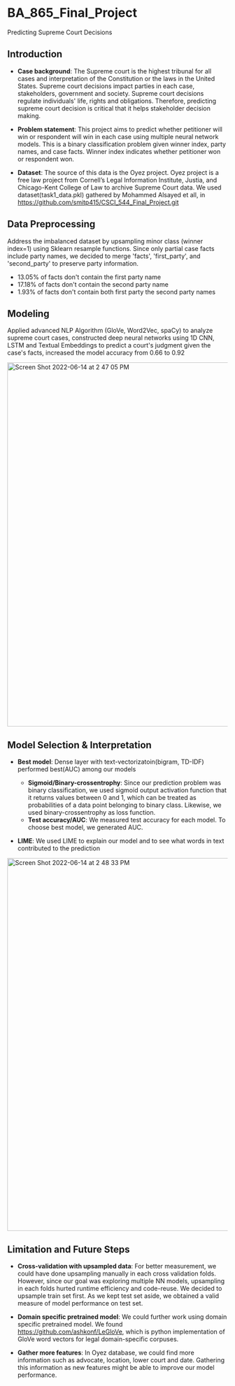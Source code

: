 # BA_865_Final_Project

Predicting Supreme Court Decisions


## Introduction
* **Case background**: The Supreme court is the highest tribunal for all cases and interpretation of the Constitution or the laws in the United States. Supreme court decisions impact parties in each case, stakeholders, government and society. Supreme court decisions regulate individuals' life, rights and obligations. Therefore, predicting supreme court decision is critical that it helps stakeholder decision making.

* **Problem statement**: This project aims to predict whether petitioner will win or respondent will win in each case using multiple neural network models. This is a binary classification problem given winner index, party names, and case facts. Winner index indicates whether petitioner won or respondent won.

* **Dataset**: The source of this data is the Oyez project. Oyez project is a free law project from Cornell’s Legal Information Institute, Justia, and Chicago-Kent College of Law to archive Supreme Court data. We used dataset(task1_data.pkl) gathered by Mohammed Alsayed et all, in https://github.com/smitp415/CSCI_544_Final_Project.git

## Data Preprocessing
Address the imbalanced dataset by upsampling minor class (winner index=1) using Sklearn resample functions. Since only partial case facts include party names, we decided to merge 'facts', 'first_party', and 'second_party' to preserve party information.
  - 13.05% of facts don't contain the first party name
  - 17.18% of facts don't contain  the second party name
  - 1.93% of facts don't contain both first party the second party names


## Modeling
Applied advanced NLP Algorithm (GloVe, Word2Vec, spaCy) to analyze supreme court cases, constructed deep neural
networks using 1D CNN, LSTM and Textual Embeddings to predict a court's judgment given the case's facts, increased the model accuracy from 0.66 to 0.92


<img width="833" alt="Screen Shot 2022-06-14 at 2 47 05 PM" src="https://user-images.githubusercontent.com/87022634/173666024-81f27594-4b3d-4543-81ec-7c514d22a3ac.png">


## Model Selection & Interpretation

* **Best model**: Dense layer with text-vectorizatoin(bigram, TD-IDF) performed best(AUC) among our models
  * **Sigmoid/Binary-crossentrophy**: Since our prediction problem was binary classification, we used sigmoid output activation function that it returns values between 0 and 1, which can be treated as probabilities of a data point belonging to binary class. Likewise, we used binary-crossentrophy as loss function.
  * **Test accuracy/AUC**: We measured test accuracy for each model. To choose best model, we generated AUC.

* **LIME**: We used LIME to explain our model and to see what words in text contributed to the prediction


<img width="853" alt="Screen Shot 2022-06-14 at 2 48 33 PM" src="https://user-images.githubusercontent.com/87022634/173666255-66a8a3be-4bd0-4250-bbea-4dc0a864a3ec.png">



## Limitation and Future Steps

* **Cross-validation with upsampled data**: For better measurement, we could have done upsampling manually in each cross validation folds. However, since our goal was exploring multiple NN models, upsampling in each folds hurted runtime efficiency and code-reuse. We decided to upsample train set first. As we kept test set aside, we obtained a valid measure of model performance on test set.

* **Domain specific pretrained model**: We could further work using domain specific pretrained model. We found https://github.com/ashkonf/LeGloVe, which is python implementation of GloVe word vectors for legal domain-specific corpuses.

* **Gather more features**: In Oyez database, we could find more information such as advocate, location, lower court and date. Gathering this information as new features might be able to improve our model performance.
